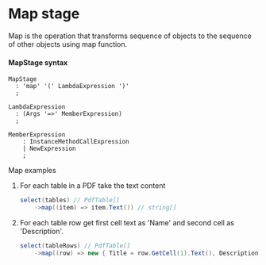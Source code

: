 # Map stage

Map is the operation that transforms sequence of objects to the sequence of other objects using map function.

#### MapStage syntax
```antlr
MapStage
  : 'map' '(' LambdaExpression ')'  
  ;
  
LambdaExpression
  : (Args '=>' MemberExpression)
  ;
  
MemberExpression
    : InstanceMethodCallExpression
    | NewExpression
    ;
```

Map examples
1. For each table in a PDF take the text content
    ```csharp
    select(tables) // PdfTable[]
        ->map((item) => item.Text()) // string[]
    ```
2. For each table row get first cell text as 'Name' and second cell as 'Description'.
    ```csharp
    select(tableRows) // PdfTable[]
        ->map((row) => new { Title = row.GetCell(1).Text(), Description = row.GetCell(2).Text() }) // object[]
    ```
